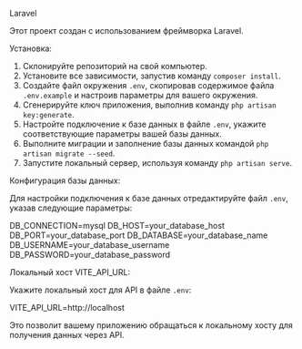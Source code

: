 Laravel

Этот проект создан с использованием фреймворка Laravel.

Установка:

1. Склонируйте репозиторий на свой компьютер.
2. Установите все зависимости, запустив команду `composer install`.
3. Создайте файл окружения `.env`, скопировав содержимое файла `.env.example` и настроив параметры для вашего окружения.
4. Сгенерируйте ключ приложения, выполнив команду `php artisan key:generate`.
5. Настройте подключение к базе данных в файле `.env`, укажите соответствующие параметры вашей базы данных.
6. Выполните миграции и заполнение базы данных командой `php artisan migrate --seed`.
7. Запустите локальный сервер, используя команду `php artisan serve`.

Конфигурация базы данных:

Для настройки подключения к базе данных отредактируйте файл `.env`, указав следующие параметры:

DB_CONNECTION=mysql
DB_HOST=your_database_host
DB_PORT=your_database_port
DB_DATABASE=your_database_name
DB_USERNAME=your_database_username
DB_PASSWORD=your_database_password

Локальный хост VITE_API_URL:

Укажите локальный хост для API в файле `.env`:

VITE_API_URL=http://localhost

Это позволит вашему приложению обращаться к локальному хосту для получения данных через API.
